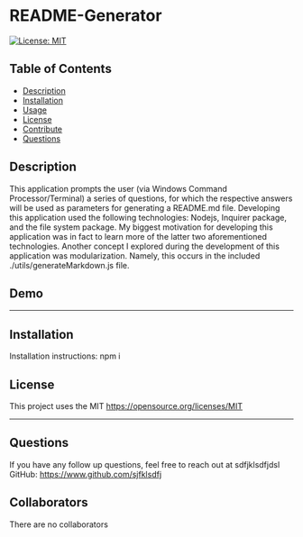 
# README-Generator
[![License: MIT](https://img.shields.io/badge/License-MIT-yellow.svg)](https://opensource.org/licenses/MIT)

## Table of Contents
* [Description](#Description)
* [Installation](#Installation)
* [Usage](#Usage)
* [License](#License)
* [Contribute](#Contribute)
* [Questions](#Questions)


## Description

This application prompts the user (via Windows Command Processor/Terminal) a series of questions, for which the respective answers will be used as parameters for generating a README.md file. Developing this application used the following technologies: Nodejs, Inquirer package, and the file system package. My biggest motivation for developing this application was in fact to learn more of the latter two aforementioned technologies. Another concept I explored during the development of this application was modularization. Namely, this occurs in the included ./utils/generateMarkdown.js file.


## Demo



---

## Installation

Installation instructions: npm i

## License

This project uses the MIT
https://opensource.org/licenses/MIT

---

## Questions

If you have any follow up questions, feel free to reach out at sdfjklsdfjdsl
GitHub: https://www.github.com/sjfklsdfj

## Collaborators

There are no collaborators